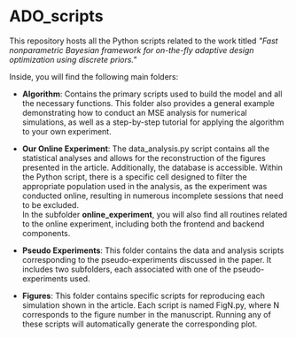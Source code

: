 # ADO_scripts

This repository hosts all the Python scripts related to the work titled *"Fast nonparametric Bayesian framework for on-the-fly adaptive design optimization using discrete priors."*

Inside, you will find the following main folders:

- **Algorithm**: Contains the primary scripts used to build the model and all the necessary functions. This folder also provides a general example demonstrating how to conduct an MSE analysis for numerical simulations, as well as a step-by-step tutorial for applying the algorithm to your own experiment.

- **Our Online Experiment**: The data_analysis.py script contains all the statistical analyses and allows for the reconstruction of the figures presented in the article. Additionally, the database is accessible. Within the Python script, there is a specific cell designed to filter the appropriate population used in the analysis, as the experiment was conducted online, resulting in numerous incomplete sessions that need to be excluded.  
  In the subfolder **online_experiment**, you will also find all routines related to the online experiment, including both the frontend and backend components.

- **Pseudo Experiments**: This folder contains the data and analysis scripts corresponding to the pseudo-experiments discussed in the paper. It includes two subfolders, each associated with one of the pseudo-experiments used.

- **Figures**: This folder contains specific scripts for reproducing each simulation shown in the article. Each script is named FigN.py, where N corresponds to the figure number in the manuscript. Running any of these scripts will automatically generate the corresponding plot.
